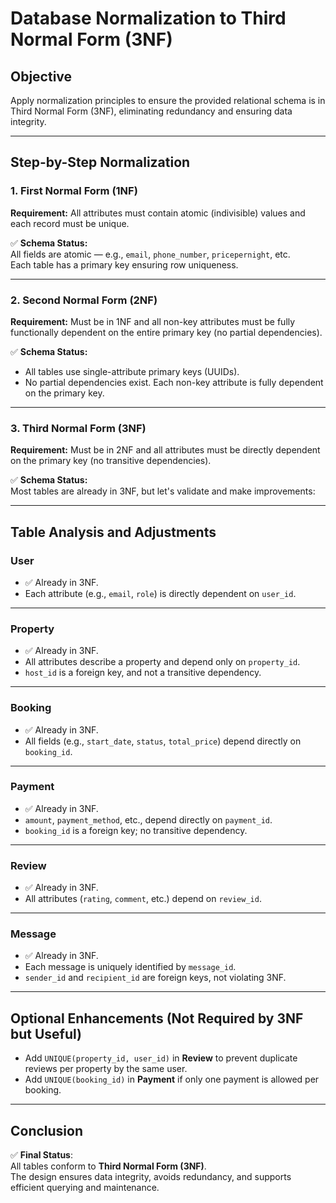 # Database Normalization to Third Normal Form (3NF)

## Objective
Apply normalization principles to ensure the provided relational schema is in Third Normal Form (3NF), eliminating redundancy and ensuring data integrity.

---

## Step-by-Step Normalization

### 1. **First Normal Form (1NF)**

**Requirement:** All attributes must contain atomic (indivisible) values and each record must be unique.

✅ **Schema Status:**  
All fields are atomic — e.g., `email`, `phone_number`, `pricepernight`, etc.  
Each table has a primary key ensuring row uniqueness.

---

### 2. **Second Normal Form (2NF)**

**Requirement:** Must be in 1NF and all non-key attributes must be fully functionally dependent on the entire primary key (no partial dependencies).

✅ **Schema Status:**  
- All tables use single-attribute primary keys (UUIDs).  
- No partial dependencies exist. Each non-key attribute is fully dependent on the primary key.

---

### 3. **Third Normal Form (3NF)**

**Requirement:** Must be in 2NF and all attributes must be directly dependent on the primary key (no transitive dependencies).

✅ **Schema Status:**  
Most tables are already in 3NF, but let's validate and make improvements:

---

## Table Analysis and Adjustments

### **User**
- ✅ Already in 3NF.
- Each attribute (e.g., `email`, `role`) is directly dependent on `user_id`.

---

### **Property**
- ✅ Already in 3NF.
- All attributes describe a property and depend only on `property_id`.
- `host_id` is a foreign key, and not a transitive dependency.

---

### **Booking**
- ✅ Already in 3NF.
- All fields (e.g., `start_date`, `status`, `total_price`) depend directly on `booking_id`.

---

### **Payment**
- ✅ Already in 3NF.
- `amount`, `payment_method`, etc., depend directly on `payment_id`.
- `booking_id` is a foreign key; no transitive dependency.

---

### **Review**
- ✅ Already in 3NF.
- All attributes (`rating`, `comment`, etc.) depend on `review_id`.

---

### **Message**
- ✅ Already in 3NF.
- Each message is uniquely identified by `message_id`.
- `sender_id` and `recipient_id` are foreign keys, not violating 3NF.

---

## Optional Enhancements (Not Required by 3NF but Useful)

- Add `UNIQUE(property_id, user_id)` in **Review** to prevent duplicate reviews per property by the same user.
- Add `UNIQUE(booking_id)` in **Payment** if only one payment is allowed per booking.

---

## Conclusion

✅ **Final Status**:  
All tables conform to **Third Normal Form (3NF)**.  
The design ensures data integrity, avoids redundancy, and supports efficient querying and maintenance.

